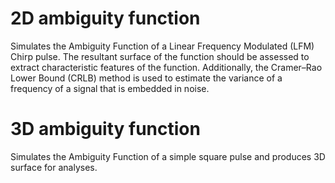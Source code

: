 # 2D ambiguity function

Simulates the Ambiguity Function of a Linear Frequency Modulated (LFM) Chirp pulse. The resultant surface of the function should be assessed to extract characteristic features of the function. Additionally, the Cramer–Rao Lower Bound (CRLB) method is used to estimate the variance of a frequency of a signal that is embedded in noise.

# 3D ambiguity function

Simulates the Ambiguity Function of a simple square pulse and produces 3D surface for analyses.


